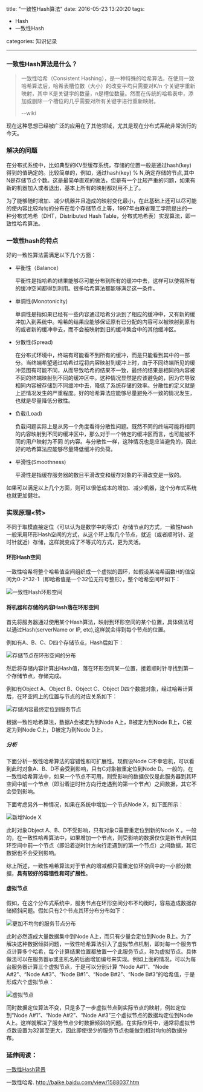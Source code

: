 title: "一致性Hash算法"
date: 2016-05-23 13:20:20
tags:
- Hash
- 一致性Hash

categories: 知识记录

------

### 一致性Hash算法是什么？

> 一致性哈希（Consistent Hashing），是一种特殊的哈希算法。在使用一致哈希算法后，哈希表槽位数（大小）的改变平均只需要对K/n 个关键字重新映射，其中 K是关键字的数量，n是槽位数量。然而在传统的哈希表中，添加或删除一个槽位的几乎需要对所有关键字进行重新映射。
>
> --wiki

现在这种思想已经被广泛的应用在了其他领域，尤其是现在分布式系统非常流行的今天。

### 解决的问题

在分布式系统中，比如典型的KV型缓存系统，存储的位置一般是通过hash(key)得到的值确定的。比较简单的，例如，通过hash(key) % N,确定存储的节点,其中N是存储节点个数。这是最简单直观的做法，但是有一个比较严重的问题，如果有新的机器加入或者退出，基本上所有的映射都对用不上了。

为了能够随时增加、减少机器并且造成的映射变化最小，在此基础上还可以尽可能的使内容比较均匀的分布在每个存储节点上等，1997年由麻省理工学院提出的一种分布式哈希（DHT，Distributed Hash Table，分布式哈希表）实现算法，即一致性哈希算法。

### 一致性hash的特点

好的一致性算法需满足以下几个方面：

- 平衡性（Balance）

  平衡性是指哈希的结果能够尽可能分布到所有的缓冲中去，这样可以使得所有的缓冲空间都得到利用。很多哈希算法都能够满足这一条件。


- 单调性(Monotonicity)

  单调性是指如果已经有一些内容通过哈希分派到了相应的缓冲中，又有新的缓冲加入到系统中。哈希的结果应能够保证原有已分配的内容可以被映射到原有的或者新的缓冲中去，而不会被映射到旧的缓冲集合中的其他缓冲区。


- 分散性(Spread)

  在分布式环境中，终端有可能看不到所有的缓冲，而是只能看到其中的一部分。当终端希望通过哈希过程将内容映射到缓冲上时，由于不同终端所见的缓冲范围有可能不同，从而导致哈希的结果不一致，最终的结果是相同的内容被不同的终端映射到不同的缓冲区中。这种情况显然是应该避免的，因为它导致相同内容被存储到不同缓冲中去，降低了系统存储的效率。分散性的定义就是上述情况发生的严重程度。好的哈希算法应能够尽量避免不一致的情况发生，也就是尽量降低分散性。


- 负载(Load)

  负载问题实际上是从另一个角度看待分散性问题。既然不同的终端可能将相同的内容映射到不同的缓冲区中，那么对于一个特定的缓冲区而言，也可能被不同的用户映射为不同 的内容。与分散性一样，这种情况也是应当避免的，因此好的哈希算法应能够尽量降低缓冲的负荷。

- 平滑性(Smoothness)

  平滑性是指缓存服务器的数目平滑改变和缓存对象的平滑改变是一致的。

如果可以满足以上几个方面，则可以很低成本的增加、减少机器，这个分布式系统也就更加健壮。

### 实现原理<转>

不同于取模直接定位（可以认为是数学中的等式）存储节点的方式，一致性hash一般采用环形Hash空间的方式，从这个环上取几个节点，就近（或者顺时针、逆时针就近）存储，这样就变成了不等式的方式，更为灵活。

#### 环形Hash空间

一致性哈希将整个哈希值空间组织成一个虚拟的圆环，如假设某哈希函数H的值空间为0-2^32-1（即哈希值是一个32位无符号整形），整个哈希空间环如下：

![一致性Hash环形空间](http://7d9owd.com1.z0.glb.clouddn.com/16-5-23/87078665.jpg)

#### 将机器和存储的内容Hash落在环形空间

首先将服务器通过使用某个Hash算法，映射到环形空间的某个位置，具体做法可以通过Hash(serverName or IP, etc),这样就会得到每个节点的位置。

例如有A、B、C、D四个存储节点，Hash后如下：

![存储节点在环形空间的分布](http://7d9owd.com1.z0.glb.clouddn.com/16-5-23/65633344.jpg)

然后将存储内容计算出Hash值，落在环形空间某一位置，接着顺时针寻找到第一个存储节点，存储完成。

例如有Object A、Object B、Object C、Object D四个数据对象，经过哈希计算后，在环空间上的位置与节点的对应关系如下：

![存储内容最终定位到服务节点](http://7d9owd.com1.z0.glb.clouddn.com/16-5-23/53690418.jpg)

根据一致性哈希算法，数据A会被定为到Node A上，B被定为到Node B上，C被定为到Node C上，D被定为到Node D上。

##### 分析

下面分析一致性哈希算法的容错性和可扩展性。现假设Node C不幸宕机，可以看到此时对象A、B、D不会受到影响，只有C对象被重定位到Node D。一般的，在一致性哈希算法中，如果一个节点不可用，则受影响的数据仅仅是此服务器到其环空间中前一个节点（即沿着逆时针方向行走遇到的第一个节点）之间数据，其它不会受到影响。

下面考虑另外一种情况，如果在系统中增加一个节点Node X，如下图所示：

 ![新增Node X](http://7d9owd.com1.z0.glb.clouddn.com/16-5-23/27515656.jpg)

此时对象Object A、B、D不受影响，只有对象C需要重定位到新的Node X 。一般的，在一致性哈希算法中，如果增加一个节点，则受影响的数据仅仅是新节点到其环空间中前一个节点（即沿着逆时针方向行走遇到的第一个节点）之间数据，其它数据也不会受到影响。

综上所述，一致性哈希算法对于节点的增减都只需重定位环空间中的一小部分数据，**具有较好的容错性和可扩展性**。

#### 虚拟节点

假如，在这个分布式系统中，服务节点在环形空间分布不均衡时，容易造成数据存储倾斜问题。假如只有2个节点其环分布分布如下：

![更加不均匀的服务节点分布](http://7d9owd.com1.z0.glb.clouddn.com/16-5-23/6466285.jpg)

此时必然造成大量数据集中到Node A上，而只有少量会定位到Node B上。为了解决这种数据倾斜问题，一致性哈希算法引入了虚拟节点机制，即对每一个服务节点计算多个哈希，每个计算结果位置都放置一个此服务节点，称为虚拟节点。具体做法可以在服务器ip或主机名的后面增加编号来实现。例如上面的情况，可以为每台服务器计算三个虚拟节点，于是可以分别计算 “Node A#1”、“Node A#2”、“Node A#3”、“Node B#1”、“Node B#2”、“Node B#3”的哈希值，于是形成六个虚拟节点：

![虚拟节点](http://7d9owd.com1.z0.glb.clouddn.com/16-5-23/54897555.jpg)

同时数据定位算法不变，只是多了一步虚拟节点到实际节点的映射，例如定位到“Node A#1”、“Node A#2”、“Node A#3”三个虚拟节点的数据均定位到Node A上。这样就解决了服务节点少时数据倾斜的问题。在实际应用中，通常将虚拟节点数设置为32甚至更大，因此即使很少的服务节点也能做到相对均匀的数据分布。

### 延伸阅读：

[一致性Hash背景](http://www.cnblogs.com/haippy/archive/2011/12/10/2282943.html)

一致性哈希. http://baike.baidu.com/view/1588037.htm



